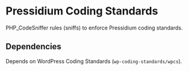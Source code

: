 # Pressidium Coding Standards

PHP_CodeSniffer rules (sniffs) to enforce Pressidium coding standards.

## Dependencies

Depends on WordPress Coding Standards (`wp-coding-standards/wpcs`).
